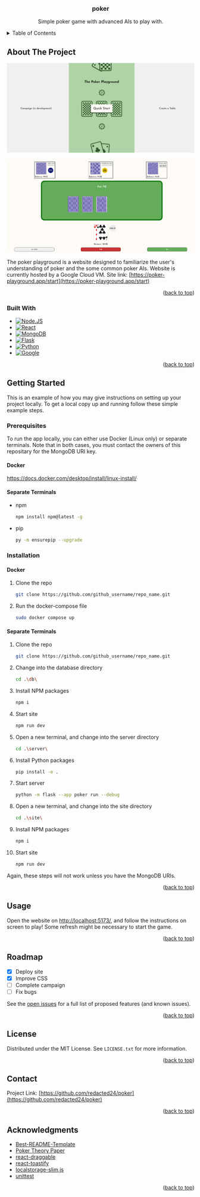 <a name="readme-top"></a>


<!-- PROJECT LOGO -->
<br />

<h3 align="center">poker</h3>
  <p align="center">
    Simple poker game with advanced AIs to play with.
  </p>
</div>



<!-- TABLE OF CONTENTS -->
<details>
  <summary>Table of Contents</summary>
  <ol>
    <li>
      <a href="#about-the-project">About The Project</a>
      <ul>
        <li><a href="#built-with">Built With</a></li>
      </ul>
    </li>
    <li>
      <a href="#getting-started">Getting Started</a>
      <ul>
        <li><a href="#prerequisites">Prerequisites</a></li>
        <li><a href="#installation">Installation</a></li>
      </ul>
    </li>
    <li><a href="#usage">Usage</a></li>
    <li><a href="#roadmap">Roadmap</a></li>
    <li><a href="#contributing">Contributing</a></li>
    <li><a href="#license">License</a></li>
    <li><a href="#contact">Contact</a></li>
    <li><a href="#acknowledgments">Acknowledgments</a></li>
  </ol>
</details>



<!-- ABOUT THE PROJECT -->
## About The Project

[![Poker Screen Shot][product-screenshot]](http://35.199.11.69:5173/#/)

[![Poker Gameplay][product-gameplay]](http://35.199.11.69:5173/#/)

The poker playground is a website designed to familiarize the user's understanding of poker and the some common poker AIs. Website is currently hosted by a Google Cloud VM. Site link: [https://poker-playground.app/start](https://poker-playground.app/start)
<p align="right">(<a href="#readme-top">back to top</a>)</p>



### Built With

* [![Node.JS][Node.js]][Node-url]
* [![React][React.js]][React-url]
* [![MongoDB][MongoDB]][MongoDB-url]
* [![Flask][Flask]][Flask-url]
* [![Python][Python]][Python-url]
* [![Google][Google Cloud]][Google-url]

<p align="right">(<a href="#readme-top">back to top</a>)</p>



<!-- GETTING STARTED -->
## Getting Started

This is an example of how you may give instructions on setting up your project locally.
To get a local copy up and running follow these simple example steps.

### Prerequisites

To run the app locally, you can either use Docker (Linux only) or separate terminals. Note that in both cases, you must contact the owners of this repositary for the MongoDB URI key.

#### Docker

https://docs.docker.com/desktop/install/linux-install/

#### Separate Terminals

* npm
  ```sh
  npm install npm@latest -g
  ```

* pip
  ```sh
  py -m ensurepip --upgrade
  ```

### Installation

#### Docker

1. Clone the repo
   ```sh
   git clone https://github.com/github_username/repo_name.git
   ```
2. Run the docker-compose file
    ```sh
    sudo docker compose up
    ```

#### Separate Terminals

1. Clone the repo
   ```sh
   git clone https://github.com/github_username/repo_name.git
   ```
2. Change into the database directory
   ```sh
   cd .\db\
   ```
3. Install NPM packages
   ```sh
   npm i
   ```
4. Start site
   ```sh
   npm run dev
   ```
5. Open a new terminal, and change into the server directory
   ```sh
   cd .\server\
   ```
6. Install Python packages
   ```sh
   pip install -e .
   ```
7. Start server
   ```sh
   python -m flask --app poker run --debug
   ```
8. Open a new terminal, and change into the site directory
   ```sh
   cd .\site\
   ```
9. Install NPM packages
   ```sh
   npm i
   ```
10. Start site
    ```sh
    npm run dev
    ```

Again, these steps will not work unless you have the MongoDB URIs.

<p align="right">(<a href="#readme-top">back to top</a>)</p>

<!-- USAGE EXAMPLES -->
## Usage

Open the website on [http://localhost:5173/](http://localhost:5173/), and follow the instructions on screen to play! Some refresh might be necessary to start the game.

<p align="right">(<a href="#readme-top">back to top</a>)</p>



<!-- ROADMAP -->
## Roadmap

- [x] Deploy site
- [x] Improve CSS
- [ ] Complete campaign
- [ ] Fix bugs

See the [open issues](https://github.com/redacted24/poker/issues) for a full list of proposed features (and known issues).

<p align="right">(<a href="#readme-top">back to top</a>)</p>


<!-- LICENSE -->
## License

Distributed under the MIT License. See `LICENSE.txt` for more information.

<p align="right">(<a href="#readme-top">back to top</a>)</p>


<!-- CONTACT -->
## Contact

Project Link: [https://github.com/redacted24/poker](https://github.com/redacted24/poker)

<p align="right">(<a href="#readme-top">back to top</a>)</p>


<!-- ACKNOWLEDGMENTS -->
## Acknowledgments

* [Best-README-Template](https://github.com/othneildrew/Best-README-Template)
* [Poker Theory Paper](https://webdocs.cs.ualberta.ca/~jonathan/PREVIOUS/Grad/papp/thesis.html)
* [react-draggable](https://www.npmjs.com/package/react-draggable)
* [react-toastify](https://www.npmjs.com/package/react-toastify)
* [localstorage-slim.js](https://www.npmjs.com/package/localstorage-slim)
* [unittest](https://docs.python.org/3/library/unittest.html)

<p align="right">(<a href="#readme-top">back to top</a>)</p>


<!-- MARKDOWN LINKS & IMAGES -->
<!-- https://www.markdownguide.org/basic-syntax/#reference-style-links -->
[product-screenshot]: images/index.png
[product-gameplay]: images/game.png
[Node.js]: https://img.shields.io/badge/Node-D5E6CE?style=for-the-badge&logo=nodedotjs&logoColor=339933
[Node-url]: https://nodejs.org/en
[React.js]: https://img.shields.io/badge/React-20232A?style=for-the-badge&logo=react&logoColor=61DAFB
[React-url]: https://reactjs.org/
[Flask]: https://img.shields.io/badge/Flask-FFFFFF?style=for-the-badge&logo=flask&logoColor=000000
[Flask-url]: https://flask.palletsprojects.com/en/3.0.x/
[MongoDB]: https://img.shields.io/badge/mongodb-00684A?style=for-the-badge&logo=mongodb&logoColor=FFFFFF
[MongoDB-url]: https://www.mongodb.com/
[Python]: https://img.shields.io/badge/python-3776AB?style=for-the-badge&logo=python&logoColor=FFD343
[Python-url]: https://www.python.org/
[Google Cloud]: https://img.shields.io/badge/google_cloud-FFFFFF?style=for-the-badge&logo=googlecloud&logoColor=4285F4
[Google-url]: https://cloud.google.com/?hl=en
